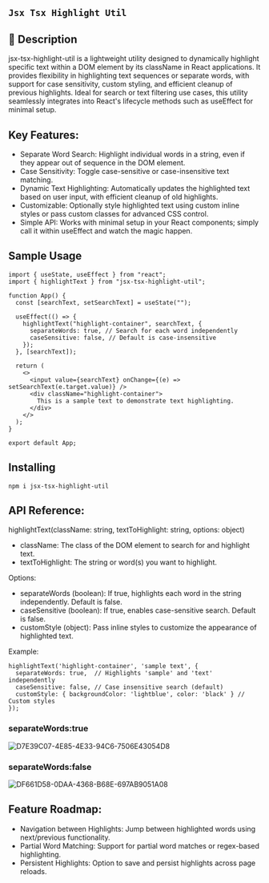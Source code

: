 ## `Jsx Tsx Highlight Util`

## 📝 Description

jsx-tsx-highlight-util is a lightweight utility designed to dynamically highlight specific text within a DOM element by its className in React applications. It provides flexibility in highlighting text sequences or separate words, with support for case sensitivity, custom styling, and efficient cleanup of previous highlights. Ideal for search or text filtering use cases, this utility seamlessly integrates into React's lifecycle methods such as useEffect for minimal setup.

## Key Features:
- Separate Word Search: Highlight individual words in a string, even if they appear out of sequence in the DOM element.
- Case Sensitivity: Toggle case-sensitive or case-insensitive text matching.
- Dynamic Text Highlighting: Automatically updates the highlighted text based on user input, with efficient cleanup of old highlights.
- Customizable: Optionally style highlighted text using custom inline styles or pass custom classes for advanced CSS control.
- Simple API: Works with minimal setup in your React components; simply call it within useEffect and watch the magic happen.

## Sample Usage

```
import { useState, useEffect } from "react";
import { highlightText } from "jsx-tsx-highlight-util";

function App() {
  const [searchText, setSearchText] = useState("");

  useEffect(() => {
    highlightText("highlight-container", searchText, {
      separateWords: true, // Search for each word independently
      caseSensitive: false, // Default is case-insensitive
    });
  }, [searchText]);

  return (
    <>
      <input value={searchText} onChange={(e) => setSearchText(e.target.value)} />
      <div className="highlight-container">
        This is a sample text to demonstrate text highlighting.
      </div>
    </>
  );
}

export default App;
```

## Installing

```
npm i jsx-tsx-highlight-util
```

## API Reference:

highlightText(className: string, textToHighlight: string, options: object)
- className: The class of the DOM element to search for and highlight text.
- textToHighlight: The string or word(s) you want to highlight.

Options:
- separateWords (boolean): If true, highlights each word in the string independently. Default is false.
- caseSensitive (boolean): If true, enables case-sensitive search. Default is false.
- customStyle (object): Pass inline styles to customize the appearance of highlighted text.

Example:
```
highlightText('highlight-container', 'sample text', {
  separateWords: true,  // Highlights 'sample' and 'text' independently
  caseSensitive: false, // Case insensitive search (default)
  customStyle: { backgroundColor: 'lightblue', color: 'black' } // Custom styles
});
```


### separateWords:true

![D7E39C07-4E85-4E33-94C6-7506E43054D8](https://github.com/user-attachments/assets/335bc5c9-fbe8-4eb4-9b99-acad55c5831b)

### separateWords:false

![DF661D58-0DAA-4368-B68E-697AB9051A08](https://github.com/user-attachments/assets/6942f379-7234-4b34-952d-93a160a92ad5)

## Feature Roadmap:
- Navigation between Highlights: Jump between highlighted words using next/previous functionality.
- Partial Word Matching: Support for partial word matches or regex-based highlighting.
- Persistent Highlights: Option to save and persist highlights across page reloads.

